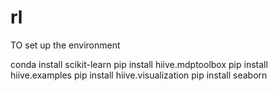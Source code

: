 # rl

TO set up the environment

conda install scikit-learn
pip install hiive.mdptoolbox
pip install hiive.examples
pip install hiive.visualization
pip install seaborn
